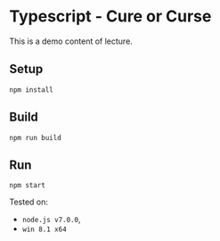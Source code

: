 # Typescript - Cure or Curse 

This is a demo content of lecture.



## Setup

```
npm install
```

## Build

```
npm run build
```

## Run

```
npm start
```

Tested on: 
* `node.js v7.0.0`, 
* `win 8.1 x64`


